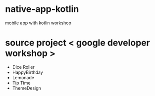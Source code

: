 # native-app-kotlin
mobile app with kotlin workshop
# source project < google developer workshop >
- Dice Roller
- HappyBirthday
- Lemonade
- Tip Time
- ThemeDesign
